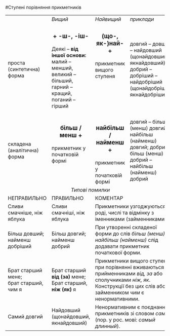 #Ступені порівняння прикметників

<table>
	<tr><td width="25%"></td><td width="25%"><i>Вищий</i></td><td width="25%"><i>Найвищий</i></td><td width="25%"><i>приклади</i></td></tr>
	<tr><td>проста (синтетична) форма</td>
		<td><center><h3>+ -ш-, -іш-</h3></center>

Деякі – <b>від іншої основи:</b> малий – менший, великий – більший, гарний – кращий, поганий – гірший </td>
		<td valign="top"><center><h3>(що-, як-)най- +</h3></center> 
прикметник вищого ступеня</td><td>довгий – довший – найдовший (щонайдовший, якнайдовший);
добрий – добріший – найдобріший (щонайдобріший, якнайдобріший)</td></tr>
	<tr><td>складена (аналітична) форма</td><td valign="top"><center><h3>більш / менш +</h3></center>
прикметник 
у початковій формі</td><td valign="top"><center><h3>найбільш / найменш +</h3></center>
прикметник 
у початковій формі</td><td>довгий – більш (менш) довгий – найбільш (найменш) довгий;
добрий – більш (менш) добрий – найбільш (найменш) добрий</td></tr>
	<tr><td colspan="4"><center><i>Типові помилки</i></center></td></tr>
	<tr><td>НЕПРАВИЛЬНО</td><td>ПРАВИЛЬНО</td><td colspan="2">КОМЕНТАР</td></tr>
	<tr><td>Сливи смачніше, ніж яблука</td><td>Сливи смачніші, ніж яблука</td><td colspan="2">Прикметники узгоджуються в роді, числі та відмінку з іменниками (займенниками).</td></tr>
	<tr><td>Більш довший; найменш добріший</td><td>Більш довгий; найменш добрий</td><td colspan="2">При утворенні складеної форми до слів <i>більш (менш), найбільш (найменш)</i> слід додавати прикметник початкової форми.</td></tr>
	<tr><td>Брат старший мене;<br> брат старший, чим я</td><td>Брат старший <b>від (за)</b> мене;<br>
Брат старший, <b>ніж (як)</b> я</td><td colspan="2">Прикметники вищого ступеня при порівнянні вживаються із прийменниками <i>від, за</i> або сполучниками <i>ніж, як</i>. Конструкції без цих слів або з займенником <i>чим</i> є ненормативними.</td></tr>
	<tr><td>Самий довгий</td><td>Найдовший (щонайдовший, якнайдовший)</td><td colspan="2">Ненормативним є поєднання прикметників зі словом <i>самий</i> (пор. у рос. мові: <i>самый длинный</i>).</td></tr>
</table>

	
